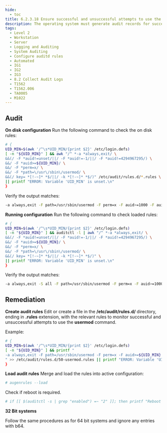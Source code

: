 ```yaml
---
hide:
  - toc
title: 6.2.3.18 Ensure successful and unsuccessful attempts to use the usermod command are collected
description: The operating system must generate audit records for successful/unsuccessful uses of the usermod command.
tags:
  - Level 2
  - Workstation
  - Server
  - Logging and Auditing
  - System Auditing
  - Configure auditd rules
  - Automated
  - IG1
  - IG2
  - IG3
  - 8.2 Collect Audit Logs
  - T1562
  - T1562.006
  - TA0005
  - M1022
---
```


## Audit
**On disk configuration**
Run the following command to check the on disk rules:
```bash
# {
UID_MIN=$(awk '/^\s*UID_MIN/{print $2}' /etc/login.defs)
[ -n "${UID_MIN}" ] && awk "/^ *-a *always,exit/ \
&&(/ -F *auid!=unset/||/ -F *auid!=-1/||/ -F *auid!=4294967295/) \
&&/ -F *auid>=${UID_MIN}/ \
&&/ -F *perm=x/ \
&&/ -F *path=\/usr\/sbin\/usermod/ \
&&(/ key= *[!-~]* *$/||/ -k *[!-~]* *$/)" /etc/audit/rules.d/*.rules \
|| printf "ERROR: Variable 'UID_MIN' is unset.\n"
}
```

Verify the output matches:
```bash
-a always,exit -F path=/usr/sbin/usermod -F perm=x -F auid>=1000 -F auid!=unset -k usermod
```

**Running configuration**
Run the following command to check loaded rules:
```bash
# {
UID_MIN=$(awk '/^\s*UID_MIN/{print $2}' /etc/login.defs)
[ -n "${UID_MIN}" ] && auditctl -l | awk "/^ *-a *always,exit/ \
&&(/ -F *auid!=unset/||/ -F *auid!=-1/||/ -F *auid!=4294967295/) \
&&/ -F *auid>=${UID_MIN}/ \
&&/ -F *perm=x/ \
&&/ -F *path=\/usr\/sbin\/usermod/ \
&&(/ key= *[!-~]* *$/||/ -k *[!-~]* *$/)" \
|| printf "ERROR: Variable 'UID_MIN' is unset.\n"
}
```

Verify the output matches:
```bash
-a always,exit -S all -F path=/usr/sbin/usermod -F perm=x -F auid>=1000 -F auid!=-1 -F key=usermod
```

## Remediation
**Create audit rules**
Edit or create a file in the **/etc/audit/rules.d/** directory, ending in **.rules** extension, with the relevant rules to monitor successful and unsuccessful attempts to use the **usermod** command.

Example:
```bash
# {
UID_MIN=$(awk '/^\s*UID_MIN/{print $2}' /etc/login.defs)
[ -n "${UID_MIN}" ] && printf "
-a always,exit -F path=/usr/sbin/usermod -F perm=x -F auid>=${UID_MIN} -F auid!=unset -k usermod
" >> /etc/audit/rules.d/50-usermod.rules || printf "ERROR: Variable 'UID_MIN' is unset.\n"
}
```

**Load audit rules**
Merge and load the rules into active configuration:
```bash
# augenrules --load
```

Check if reboot is required.
```bash
# if [[ $(auditctl -s | grep "enabled") =~ "2" ]]; then printf "Reboot required to load rules\n"; fi
```

**32 Bit systems**

Follow the same procedures as for 64 bit systems and ignore any entries with b64.
